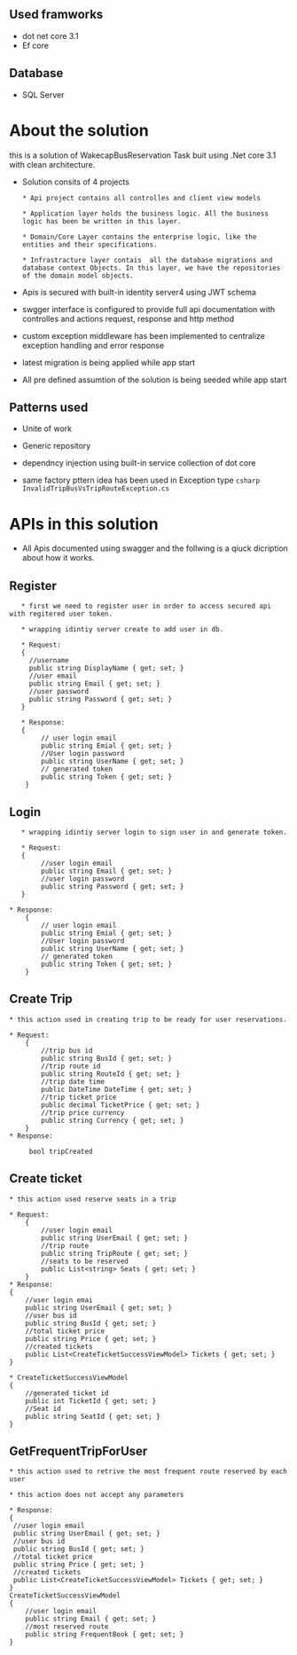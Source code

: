 
## Used framworks 
  * dot net core 3.1
  * Ef core 
  
## Database
  * SQL Server 
  
# About the solution 

this is a solution of WakecapBusReservation Task buit using .Net core 3.1 with clean architecture.
   * Solution consits of 4 projects
   
         * Api project contains all controlles and client view models
		 
         * Application layer holds the business logic. All the business logic has been be written in this layer.	
		 
         * Domain/Core Layer contains the enterprise logic, like the entities and their specifications.		 
		 
		 * Infrastracture layer contais  all the database migrations and database context Objects. In this layer, we have the repositories of the domain model objects. 
   
   * Apis is secured with built-in identity server4 using JWT schema 
   
   * swgger interface is configured to provide full api documentation with controlles and actions request, response and http method  
   
   * custom exception middleware has been implemented to centralize exception handling and error response

   * latest migration is being applied while app start 
   
   * All pre defined assumtion of the solution is being seeded  while app start
   
   ## Patterns used
   * Unite of work 
   
   * Generic repository 
   
   * dependncy injection using built-in service collection of dot core
   
   * same factory pttern idea has been used in Exception type  ```csharp InvalidTripBusVsTripRouteException.cs ```
   
# APIs in this solution 

   * All Apis documented using swagger and the follwing is a qiuck dicription about how  it works.

   ## Register
       * first we need to register user in order to access secured api with regitered user token.  
	   
       * wrapping idintiy server create to add user in db. 
	   
       * Request:
       {
	     //username
		 public string DisplayName { get; set; }
		 //user email
		 public string Email { get; set; }
		 //user password
		 public string Password { get; set; }
       }

       * Response:
       {
			// user login email
			public string Emial { get; set; }
			//User login password
			public string UserName { get; set; }
			// generated token 
			public string Token { get; set; }
        }

   ## Login 
   
       * wrapping idintiy server login to sign user in and generate token. 
       
	   * Request:
       {
			//user login email
			public string Email { get; set; }
			//user login password 
			public string Password { get; set; }
       }

	* Response:
		{
			// user login email
			public string Emial { get; set; }
			//User login password
			public string UserName { get; set; }
			// generated token 
			public string Token { get; set; }
		}

   ## Create Trip 
    * this action used in creating trip to be ready for user reservations. 
       
	* Request:
        {
			//trip bus id 
			public string BusId { get; set; }
			//trip route id 
			public string RouteId { get; set; }
			//trip date time 
			public DateTime DateTime { get; set; }
			//trip ticket price 
			public decimal TicketPrice { get; set; }
			//trip price currency 
			public string Currency { get; set; }
        }
	* Response:
       
		 bool tripCreated
       
   ## Create ticket 
    * this action used reserve seats in a trip   
	  
    * Request:
	    {
			//user login email 
			public string UserEmail { get; set; }
			//trip route 
			public string TripRoute { get; set; }
			//seats to be reserved 
			public List<string> Seats { get; set; }
        }
	* Response:
	{
	    //user login emai
        public string UserEmail { get; set; }
        //user bus id
		public string BusId { get; set; }
        //total ticket price 
		public string Price { get; set; }
		//created tickets 
        public List<CreateTicketSuccessViewModel> Tickets { get; set; }
    }

	* CreateTicketSuccessViewModel
	{
	    //generated ticket id 
        public int TicketId { get; set; }
		//Seat id 
        public string SeatId { get; set; }
	}

   ## GetFrequentTripForUser 
	
    * this action used to retrive the most frequent route reserved by each user    
	   
    * this action does not accept any parameters 

	* Response:
	{
	 //user login email
     public string UserEmail { get; set; }
     //user bus id
	 public string BusId { get; set; }
     //total ticket price 
	 public string Price { get; set; }
	 //created tickets 
     public List<CreateTicketSuccessViewModel> Tickets { get; set; }
    }
	CreateTicketSuccessViewModel
	{
	    //user login email		
	    public string Email { get; set; }
        //most reserved route 
		public string FrequentBook { get; set; }
	}



